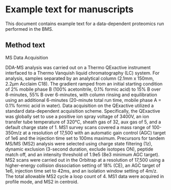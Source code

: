 # Example text for manuscripts <!-- omit in toc -->

This document contains example text for a data-dependent proteomics run performed in the BMS. 

## Method text

MS Data Acquisition

DDA-MS analysis was carried out on a Thermo QExactive instrument interfaced to a Thermo Vanquish liquid chromatography (LC) system. For analysis, samples separated by an analytical column (2.1mm x 150mm, 2.2µm Acclaim C18). The gradient ramped from an initial starting condition of 2% mobile phase B (100% acetonitrile, 0.1% formic acid) to 15% B over 8-minutes, 55% B over 6-minutes, with column rinsing and equilibration using an additional 6-minutes (20-minute total run time, mobile phase A = 0.1% formic acid in water). Data acquisition on the QExactive utilized a standard data-dependent acquisition scheme. Specifically, the QExactive was globally set to use a positive ion spray voltage of 3400V, an ion transfer tube temperature of 320°C, sheath gas of 32, aux gas of 5, and a default charge state of 1. MS1 survey scans covered a mass range of 100-350m/z at a resolution of 17,500 with an automatic gain control (AGC) target of 1e6 and the injection time set to 100ms maximum. Precursors for tandem MS/MS (MS2) analysis were selected using charge state filtering (1z), dynamic exclusion (3-second duration, exclude isotopes ON), peptide match off, and an intensity threshold of 1.9e5 (8e3 minimum AGC target). MS2 scans were carried out in the Orbitrap at a resolution of 17,500 using a higher-energy collision dissociation setting of 18% (CE), an AGC target of 1e6, injection time set to 42ms, and an isolation window setting of 4m/z. The total allowable MS2 cycle a loop count of 4. MS1 data were acquired in profile mode, and MS2 in centroid.
 


